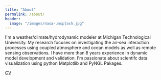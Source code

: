 ```yaml
---
title: "About"
permalink: /about/
header:
  image: "/images/nasa-unsplash.jpg"
---
```


I'm a weather/climate/hydrodynamic modeler at Michigan Technological University. My research focuses on investigating the air-sea interaction processes using coupled atmosphere and ocean models as well as remote sensing observations. I have more than 8 years experience in dynamic model development and validation. I'm passionate about scientifc data visualization using python Matplotlib and PyNGL Pakages.  

<a href="https://github.com/qishiphd/qishiphd.github.io/blob/master/pdf/QiShi-cv.pdf" target="_blank">CV </a>
